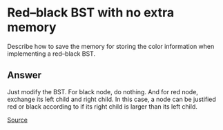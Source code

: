 # Red–black BST with no extra memory

Describe how to save the memory for storing the color information when implementing a red–black BST.

## Answer

Just modify the BST. For black node, do nothing. And for red node, exchange its left child and right child. In this case, a node can be justified red or black according to if its right child is larger than its left child.

[Source](https://stackoverflow.com/a/31633167/4318281)
